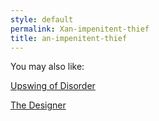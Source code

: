 ```yaml
---
style: default
permalink: Xan-impenitent-thief
title: an-impenitent-thief
---
```

You may also like:

[Upswing of Disorder](http://scp-wiki.net/upswing-of-disorder)

[The Designer](http://scp-wiki.net/the-designer)
